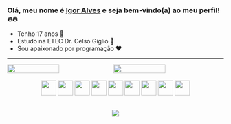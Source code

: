 ### Olá, meu nome é <a href="https://github.com/igorAS-code/">Igor Alves</a> e seja bem-vindo(a) ao meu perfil! 🔥🔥

- Tenho 17 anos 🎂
- Estudo na ETEC Dr. Celso Giglio 🏫
- Sou apaixonado por programação ❤️

<hr>

<div style="display: flex">
    <img width="49%" src="https://github-readme-stats.vercel.app/api?username=igorAlves-code&show_icons=true&bg_color=151D3B&icon_color=F8B400&title_color=30AADD&text_color=fff&border_color=151D3B">
    <img width="49%" src="https://github-readme-stats.vercel.app/api/top-langs/?username=igorAlves-code&layout=compact&langs_count=10&bg_color=151D3B&title_color=30AADD&text_color=fff&border_color=151D3B">
</div>
<br>


<div align="center">
  <img width="35" height="35" src="https://cdn.jsdelivr.net/gh/devicons/devicon/icons/html5/html5-original.svg" />
  <img width="35" height="35" src="https://cdn.jsdelivr.net/gh/devicons/devicon/icons/css3/css3-original.svg" />
  <img width="35" height="35" src="https://cdn.jsdelivr.net/gh/devicons/devicon/icons/javascript/javascript-original.svg" />
  <img width="35" height="35" src="https://cdn.jsdelivr.net/gh/devicons/devicon/icons/typescript/typescript-original.svg" />
  <img width="35" height="35" src="https://cdn.jsdelivr.net/gh/devicons/devicon/icons/react/react-original.svg" />
  <img width="35" height="35" src="https://cdn.jsdelivr.net/gh/devicons/devicon/icons/csharp/csharp-original.svg" />
  <img width="35" height="35" src="https://cdn.jsdelivr.net/gh/devicons/devicon/icons/php/php-original.svg" />
  <img width="35" height="35" src="https://cdn.jsdelivr.net/gh/devicons/devicon/icons/git/git-plain.svg" />
  <img width="35" height="35" src="https://cdn.jsdelivr.net/gh/devicons/devicon/icons/mysql/mysql-original.svg" />
</div>

##

<div align="center">
  <a href="mailto:igorasantos2004@gmail.com" target="_blanck"><img src="https://img.shields.io/badge/Gmail-D14836?style=for-the-badge&logo=gmail&logoColor=white"></a>
</div>





